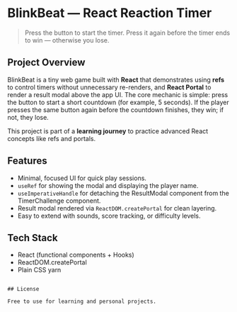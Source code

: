 # BlinkBeat — React Reaction Timer

> Press the button to start the timer. Press it again before the timer ends to win — otherwise you lose.

## Project Overview

BlinkBeat is a tiny web game built with **React** that demonstrates using **refs** to control timers without unnecessary re-renders, and **React Portal** to render a result modal above the app UI. The core mechanic is simple: press the button to start a short countdown (for example, 5 seconds). If the player presses the same button again before the countdown finishes, they win; if not, they lose.

This project is part of a **learning journey** to practice advanced React concepts like refs and portals.

## Features

- Minimal, focused UI for quick play sessions.
- `useRef` for showing the modal and displaying the player name.
- `useImperativeHandle` for detaching the ResultModal component from the TimerChallenge component.  
- Result modal rendered via `ReactDOM.createPortal` for clean layering.
- Easy to extend with sounds, score tracking, or difficulty levels.

## Tech Stack

- React (functional components + Hooks)
- ReactDOM.createPortal
- Plain CSS
yarn
```

## License

Free to use for learning and personal projects.
